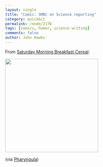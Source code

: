 ```yaml
---
layout: single 
title: "Comic: SMBC on Science reporting" 
category: quickbit
permalink: /node/2176
tags: [comics, humor, science writing] 
comments: false 
author: John Hawks 
---
```


From <a href="http://www.smbc-comics.com/">Saturday Morning Breakfast Cereal</a>: 

<div class="middle-picture">
<a href="http://www.smbc-comics.com/index.php?db=comics&id=1623">
<img src="http://www.smbc-comics.com/comics/20090830.gif" width="300"></a>
</div>

(via <a href="http://scienceblogs.com/pharyngula/2009/08/this_isnt_funny.php">Pharyngula</a>)

